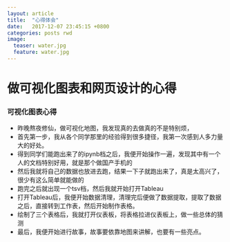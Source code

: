 ```yaml
---
layout: article
title:  "心得体会"
date:   2017-12-07 23:45:15 +0800
categories: posts rwd
image:
  teaser: water.jpg
  feature: water.jpg
---
```


# 做可视化图表和网页设计的心得



### 可视化图表心得

 - 昨晚熬夜修仙，做可视化地图，我发现真的去做真的不是特别烦，
 - 首先第一步，我从各个同学那里的经验得到很多捷径，我第一次感到人多力量大的好处。
 - 得到同学们能跑出来了的ipynb档之后，我便开始操作一遍，发现其中有一个人的文档特别好用，就是那个做国产手机的
 - 然后我就将自己的数据也放进去跑，结果一下子就跑出来了，真是太高兴了，很少有这么简单就能做的
 - 跑完之后就出现一个tsv档，然后我就开始打开Tableau
 - 打开Tableau后，我便开始数据清理，清理完后便做了数据提取，提取了数据之后，直接转到工作表，然后开始制作表格。
 - 绘制了三个表格后，我就打开仪表板，将表格拉进仪表板上，做一些总体的猜测
 - 最后，我便开始进行故事，故事要依靠地图来讲解，也要有一些亮点。

